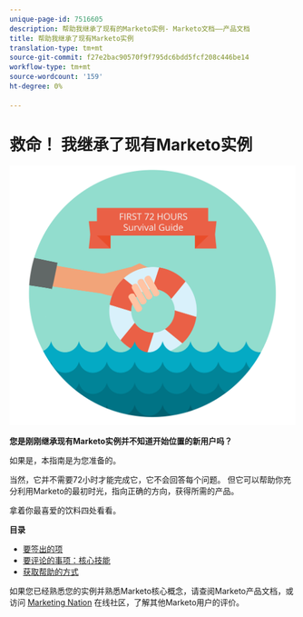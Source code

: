 ```yaml
---
unique-page-id: 7516605
description: 帮助我继承了现有的Marketo实例- Marketo文档——产品文档
title: 帮助我继承了现有Marketo实例
translation-type: tm+mt
source-git-commit: f27e2bac90570f9f795dc6bdd5fcf208c446be14
workflow-type: tm+mt
source-wordcount: '159'
ht-degree: 0%

---
```



# 救命！ 我继承了现有Marketo实例

![](assets/help-ive-inherited-an-existing-marketo-instance.png)

**您是刚刚继承现有Marketo实例并不知道开始位置的新用户吗？**

如果是，本指南是为您准备的。

当然，它并不需要72小时才能完成它，它不会回答每个问题。 但它可以帮助你充分利用Marketo的最初时光，指向正确的方向，获得所需的产品。

拿着你最喜爱的饮料四处看看。

**目录**

* [要签出的项](/help/marketo/getting-started/inheriting-a-marketo-instance/items-to-check-off.md)
* [要评论的事项：核心技能](/help/marketo/getting-started/inheriting-a-marketo-instance/things-to-review-core-skills.md)
* [获取帮助的方式](/help/marketo/getting-started/inheriting-a-marketo-instance/ways-to-get-help.md)

如果您已经熟悉您的实例并熟悉Marketo核心概念，请查阅Marketo产品文档，或访问 [Marketing Nation](https://nation.marketo.com/) 在线社区，了解其他Marketo用户的评价。
